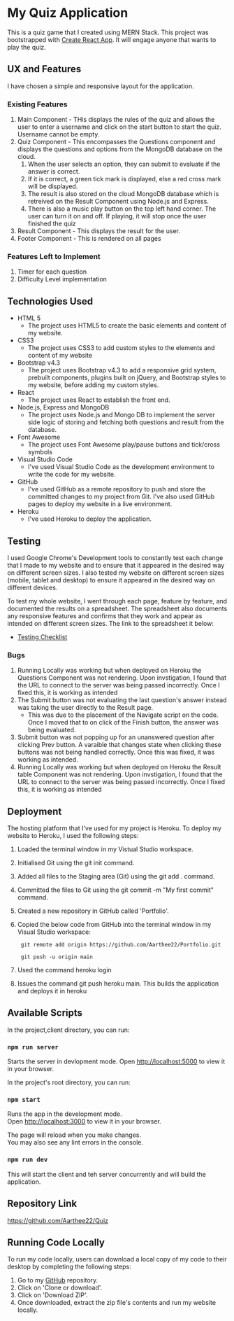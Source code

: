 # **My Quiz Application**
This is a quiz game that I created using MERN Stack. This project was bootstrapped with [Create React App](https://github.com/facebook/create-react-app). It will engage anyone that wants to play the quiz.

## **UX and Features**
I have chosen a simple and responsive layout for the application. 
### **Existing Features**
1. Main Component - THis displays the rules of the quiz and allows the user to enter a username and click on the start button to start the quiz. Username cannot be empty.
2. Quiz Component - This encompasses the Questions component and displays the questions and options from the MongoDB database on the cloud.
    1. When the user selects an option, they can submit to evaluate if the answer is correct. 
    2. If it is correct, a green tick mark is displayed, else a red cross mark will be displayed.
    3. The result is also stored on the cloud MongoDB database which is retreived on the Result Component using Node.js and Express.
    4. There is also a music play button on the top left hand corner. The user can turn it on and off. If playing, it will stop once the user finished the quiz 
3. Result Component - This displays the result for the user.
4. Footer Component - This is rendered on all pages
### **Features Left to Implement**
1. Timer for each question
2. Difficulty Level implementation
## **Technologies Used**
* HTML 5
    * The project uses HTML5 to create the basic elements and content of my website.
* CSS3
    * The project uses CSS3 to add custom styles to the elements and content of my website
* Bootstrap v4.3
    * The project uses Bootstrap v4.3 to add a responsive grid system, prebuilt components, plugins built on jQuery, and Bootstrap styles to my website, before adding my custom styles.
* React
    * The project uses React to establish the front end. 
* Node.js, Express and MongoDB
    * The project uses Node.js and Mongo DB to implement the server side logic of storing and fetching both questions and result from the database.
* Font Awesome
    * The project uses Font Awesome play/pause buttons and tick/cross symbols
* Visual Studio Code
    * I've used Visual Studio Code as the development environment to write the code for my website.
* GitHub
    * I've used GitHub as a remote repository to push and store the committed changes to my project from Git. I've also used GitHub pages to deploy my website in a live environment.
* Heroku
    * I've used Heroku to deploy the application.

## **Testing**
I used Google Chrome's Development tools to constantly test each change that I made to my website and to ensure that it appeared in the desired way on different screen sizes. I also tested my website on different screen sizes (mobile, tablet and desktop) to ensure it appeared in the desired way on different devices.

To test my whole website, I went through each page, feature by feature, and documented the results on a spreadsheet. The spreadsheet also documents any responsive features and confirms that they work and appear as intended on different screen sizes. The link to the spreadsheet it below:
* [Testing Checklist]()

### **Bugs**
1. Running Locally was working but when deployed on Heroku the Questions Component was not rendering. Upon invstigation, I found that the URL to connect to the server was being passed incorrectly. Once I fixed this, it is working as intended
2. The Submit button was not evaluating the last question's answer instead was taking the user directly to the Result page. 
    * This was due to the placement of the Navigate script on the code. Once I moved that to on click of the Finish button, the answer was being evaluated.
3. Submit button was not popping up for an unanswered question after clicking Prev button. A varaible that changes state when clicking these buttons was not being handled correctly. Once this was fixed, it was working as intended.
4. Running Locally was working but when deployed on Heroku the Result table Component was not rendering. Upon invstigation, I found that the URL to connect to the server was being passed incorrectly. Once I fixed this, it is working as intended

## **Deployment**
The hosting platform that I've used for my project is Heroku. To deploy my website to Heroku, I used the following steps:

1. Loaded the terminal window in my Vistual Studio workspace.

2. Initialised Git using the git init command.

3. Added all files to the Staging area (Git) using the git add . command.

4. Committed the files to Git using the git commit -m "My first commit" command.

5. Created a new repository in GitHub called 'Portfolio'.

6. Copied the below code from GitHub into the terminal window in my Visual Studio workspace:

        git remote add origin https://github.com/Aarthee22/Portfolio.git

        git push -u origin main
7. Used the command heroku login
8. Issues the command git push heroku main. This builds the application and deploys it in heroku

## Available Scripts

In the project,client directory, you can run:

### `npm run server`

Starts the server in devlopment mode.
Open [http://localhost:5000](http://localhost:3000) to view it in your browser.

In the project's root directory, you can run:
### `npm start`

Runs the app in the development mode.\
Open [http://localhost:3000](http://localhost:3000) to view it in your browser.

The page will reload when you make changes.\
You may also see any lint errors in the console.

### `npm run dev`

This will start the client and teh server concurrently and will build the application. 

## Repository Link
https://github.com/Aarthee22/Quiz

## Running Code Locally
To run my code locally, users can download a local copy of my code to their desktop by completing the following steps:

1. Go to my [GitHub](https://github.com/Aarthee22/Quiz) repository.
2. Click on 'Clone or download'.
3. Click on 'Download ZIP'.
4. Once downloaded, extract the zip file's contents and run my website locally.

